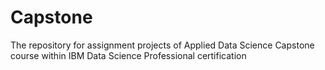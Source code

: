 # Capstone
The repository for assignment projects of Applied Data Science Capstone course within IBM Data Science Professional certification
